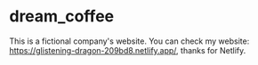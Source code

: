 # dream_coffee
This is a fictional company's website.
You can check my website: https://glistening-dragon-209bd8.netlify.app/, thanks for Netlify.
